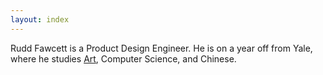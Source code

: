 ```yaml
---
layout: index
---
```


Rudd Fawcett is a Product Design Engineer. He is on a year off from Yale, where he studies <a href='https://www.art.yale.edu'>Art</a>, Computer Science, and Chinese.
